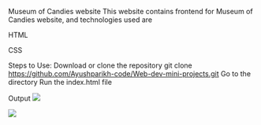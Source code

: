 Museum of Candies website
This website contains frontend for Museum of Candies website, and technologies used are

HTML

CSS


Steps to Use:
Download or clone the repository
git clone https://github.com/Ayushparikh-code/Web-dev-mini-projects.git
Go to the directory
Run the index.html file

Output
<img src="https://github.com/PaarthAgarwal/Web-dev-mini-projects/blob/main/Museum%20of%20Candies/first.png" >

<img src="https://github.com/PaarthAgarwal/Web-dev-mini-projects/blob/main/Museum%20of%20Candies/second.png" >
